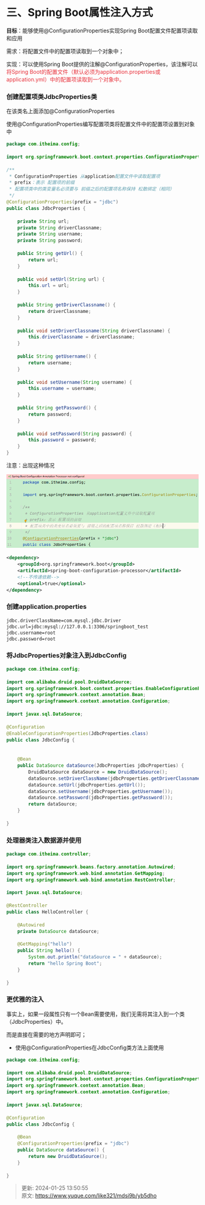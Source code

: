 # 三、Spring Boot属性注入方式



**目标**：能够使用@ConfigurationProperties实现Spring Boot配置文件配置项读取和应用



需求：将配置文件中的配置项读取到一个对象中；



实现：可以使用Spring Boot提供的注解@ConfigurationProperties，该注解可以<font style="color:#E8323C;">将Spring Boot的配置文件（默认必须为application.properties或application.yml）中的配置项读取到一个对象中。</font>







### 创建配置项类JdbcProperties类


在该类名上面添加@ConfigurationProperties



使用@ConfigurationProperties编写配置项类将配置文件中的配置项设置到对象中



```java
package com.itheima.config;

import org.springframework.boot.context.properties.ConfigurationProperties;

/**
 * ConfigurationProperties 从application配置文件中读取配置项
 * prefix：表示 配置项的前缀
 * 配置项类中的类变量名必须要与 前缀之后的配置项名称保持 松散绑定（相同）
 */
@ConfigurationProperties(prefix = "jdbc")
public class JdbcProperties {

    private String url;
    private String driverClassname;
    private String username;
    private String password;

    public String getUrl() {
        return url;
    }

    public void setUrl(String url) {
        this.url = url;
    }

    public String getDriverClassname() {
        return driverClassname;
    }

    public void setDriverClassname(String driverClassname) {
        this.driverClassname = driverClassname;
    }

    public String getUsername() {
        return username;
    }

    public void setUsername(String username) {
        this.username = username;
    }

    public String getPassword() {
        return password;
    }

    public void setPassword(String password) {
        this.password = password;
    }
}
```



注意：出现这种情况



![1660889795131-03ba1a1d-4cf6-483a-81bc-2ad401603a4d.png](./img/yNojWrtU2-v7STgV/1660889795131-03ba1a1d-4cf6-483a-81bc-2ad401603a4d-236366.png)



```xml
<dependency>
    <groupId>org.springframework.boot</groupId>
    <artifactId>spring-boot-configuration-processor</artifactId>
    <!--不传递依赖-->
    <optional>true</optional>
</dependency>
```



### 创建application.properties


```properties
jdbc.driverClassName=com.mysql.jdbc.Driver
jdbc.url=jdbc:mysql://127.0.0.1:3306/springboot_test
jdbc.username=root
jdbc.password=root
```



### 将JdbcProperties对象注入到JdbcConfig


```java
package com.itheima.config;

import com.alibaba.druid.pool.DruidDataSource;
import org.springframework.boot.context.properties.EnableConfigurationProperties;
import org.springframework.context.annotation.Bean;
import org.springframework.context.annotation.Configuration;

import javax.sql.DataSource;

@Configuration
@EnableConfigurationProperties(JdbcProperties.class)
public class JdbcConfig {


    @Bean
    public DataSource dataSource(JdbcProperties jdbcProperties) {
        DruidDataSource dataSource = new DruidDataSource();
        dataSource.setDriverClassName(jdbcProperties.getDriverClassname());
        dataSource.setUrl(jdbcProperties.getUrl());
        dataSource.setUsername(jdbcProperties.getUsername());
        dataSource.setPassword(jdbcProperties.getPassword());
        return dataSource;
    }

}
```



### 处理器类注入数据源并使用


```java
package com.itheima.controller;

import org.springframework.beans.factory.annotation.Autowired;
import org.springframework.web.bind.annotation.GetMapping;
import org.springframework.web.bind.annotation.RestController;

import javax.sql.DataSource;

@RestController
public class HelloController {

    @Autowired
    private DataSource dataSource;

    @GetMapping("hello")
    public String hello() {
        System.out.println("dataSource = " + dataSource);
        return "hello Spring Boot";
    }

}
```



### 更优雅的注入


事实上，如果一段属性只有一个Bean需要使用，我们无需将其注入到一个类（JdbcProperties）中。



而是直接在需要的地方声明即可；



+ 使用@ConfigurationProperties在JdbcConfig类方法上面使用



```java
package com.itheima.config;

import com.alibaba.druid.pool.DruidDataSource;
import org.springframework.boot.context.properties.ConfigurationProperties;
import org.springframework.context.annotation.Bean;
import org.springframework.context.annotation.Configuration;

import javax.sql.DataSource;

@Configuration
public class JdbcConfig {

    @Bean
    @ConfigurationProperties(prefix = "jdbc")
    public DataSource dataSource() {
        return new DruidDataSource();
    }

}
```





> 更新: 2024-01-25 13:50:55  
> 原文: <https://www.yuque.com/like321/mdsi9b/yb5dho>